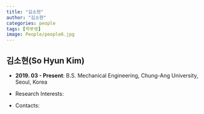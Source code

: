 ```yaml
---
title: "김소현"
author: "김소현"
categories: people
tags: [학부생]
image: People/people6.jpg
---
```


## 김소현(So Hyun Kim)

* **2019. 03 - Present**: B.S. Mechanical Engineering, Chung-Ang University, Seoul, Korea

* Research Interests:

* Contacts:
